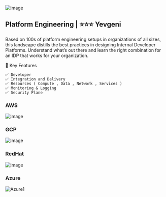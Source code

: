 ![image](https://github.com/user-attachments/assets/0ceeb685-b8e5-4f90-8d77-00cdc23dbd87)

## Platform Engineering | ⭐⭐⭐ Yevgeni
Based on 100s of platform engineering setups in organizations of all sizes, this landscape distills the best practices in designing Internal Developer Platforms. Understand what’s out there and learn the right combination for an IDP that works for your organization.



🚀  Key Features
```
✅ Developer
✅ Integration and Delivery 
✅ Resources ( Compute , Data , Network , Services )
✅ Monitoring & Logging
✅ Security Plane
```


### AWS 
![image](https://github.com/user-attachments/assets/cbd11faf-a3a6-43e9-a20f-0dd457c9c60c)

### GCP
![image](https://github.com/user-attachments/assets/d3a73f54-2c15-4f72-8182-57d33eeeadf8)

### RedHat
![image](https://github.com/user-attachments/assets/e77b5bd9-af77-48d0-8070-dc34153a69a3)

### Azure
![Azure1](https://github.com/user-attachments/assets/88c60fcd-19a8-4a24-afd4-2833796a07b3)



